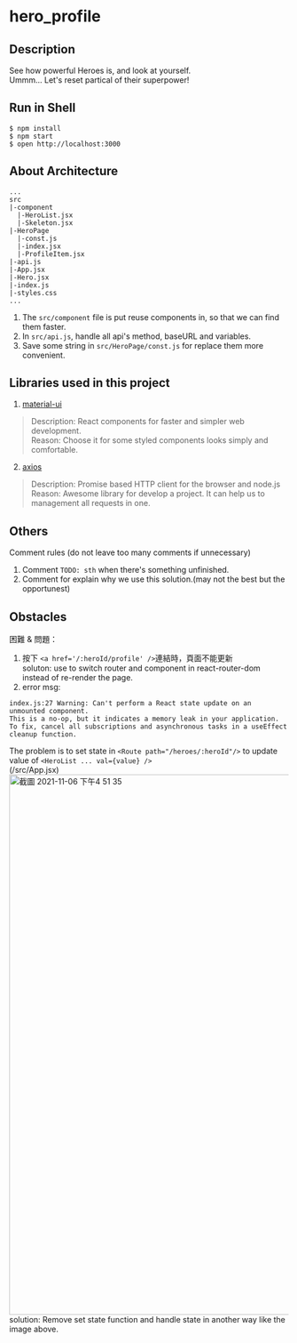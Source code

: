 # hero_profile

## Description
See how powerful Heroes is, and look at yourself. <br/>
Ummm...
Let's reset partical of their superpower!
<!-- 我們該如何執行完成的 package -->
## Run in Shell
```
$ npm install
$ npm start
$ open http://localhost:3000
```
<!-- 專案的架構、Web 的架構邏輯 -->
## About Architecture
```
...
src
|-component
  |-HeroList.jsx
  |-Skeleton.jsx
|-HeroPage
  |-const.js
  |-index.jsx
  |-ProfileItem.jsx
|-api.js
|-App.jsx
|-Hero.jsx
|-index.js
|-styles.css
...
```
1. The `src/component` file is put reuse components in, so that we can find them faster.
2. In `src/api.js`, handle all api's method, baseURL and variables.
3. Save some string in `src/HeroPage/const.js` for replace them more convenient.

<!-- 你對於所有使用到的第三方 library 的理解，以及他們的功能簡介 -->
## Libraries used in this project
1. [material-ui]('https://www.npmjs.com/package/@material-ui/core')
> Description: React components for faster and simpler web development.<br/>
> Reason: Choose it for some styled components looks simply and comfortable.<br/>
2. [axios]('https://www.npmjs.com/package/axios')
> Description: Promise based HTTP client for the browser and node.js<br/>
> Reason: Awesome library for develop a project. It can help us to management all requests in one.<br/>
<!-- 你在程式碼中寫註解的原則，遇到什麼狀況會寫註解 -->
## Others
Comment rules (do not leave too many comments if unnecessary)
1. Comment `TODO: sth` when there's something unfinished. <br/>
2. Comment for explain why we use this solution.(may not the best but the opportunest)
<!-- 在這份專案中你遇到的困難、問題，以及解決的方法 -->
## Obstacles
困難 & 問題：
1. 按下 `<a href='/:heroId/profile' />`連結時，頁面不能更新<br/>
soluton: use <Link /> to switch router and component in react-router-dom instead of re-render the page.<br/>
2. error msg:
```
index.js:27 Warning: Can't perform a React state update on an unmounted component.
This is a no-op, but it indicates a memory leak in your application.
To fix, cancel all subscriptions and asynchronous tasks in a useEffect cleanup function.
```
The problem is to set state in `<Route path="/heroes/:heroId"/>` to update value of `<HeroList ... val={value} />`<br/>
(/src/App.jsx)
<img width="972" alt="截圖 2021-11-06 下午4 51 35" src="https://user-images.githubusercontent.com/73696750/140603912-889f1f77-ea1e-4e7a-a46d-0b71aac94de7.png">
solution: Remove set state function and handle state in another way like the image above.
